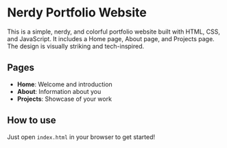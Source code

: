 # Nerdy Portfolio Website

This is a simple, nerdy, and colorful portfolio website built with HTML, CSS, and JavaScript. It includes a Home page, About page, and Projects page. The design is visually striking and tech-inspired.

## Pages
- **Home**: Welcome and introduction
- **About**: Information about you
- **Projects**: Showcase of your work

## How to use
Just open `index.html` in your browser to get started!
